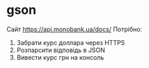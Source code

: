 # gson
Cайт  https://api.monobank.ua/docs/
Потрібно:
1) Забрати курс доллара через HTTPS
2) Розпарсити відповідь в JSON
3) Вивести курс грн на консоль
